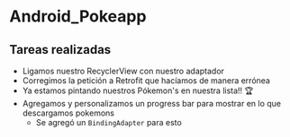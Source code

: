 # Android_Pokeapp

## Tareas realizadas

- Ligamos nuestro RecyclerView con nuestro adaptador
- Corregimos la petición a Retrofit que hacíamos de manera errónea
- Ya estamos pintando nuestros Pókemon's en nuestra lista!! 🏆
- Agregamos y personalizamos un progress bar para mostrar en lo que descargamos pokemons
    - Se agregó un `BindingAdapter` para esto
